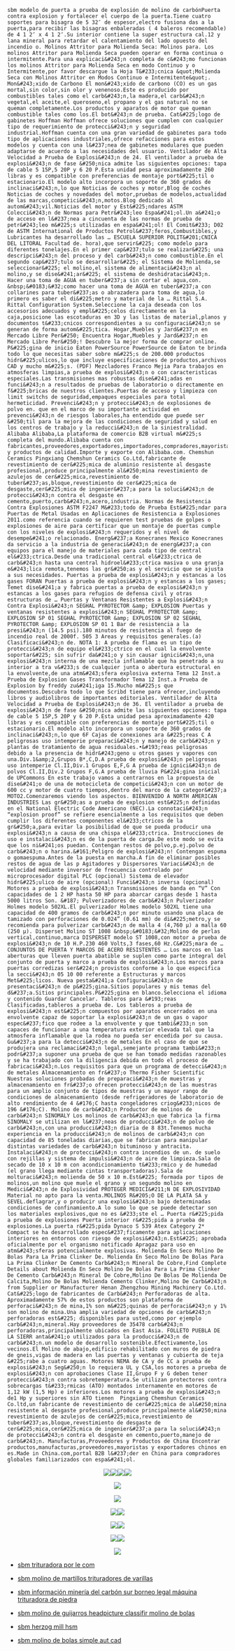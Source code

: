 
```
sbm modelo de puerta a prueba de explosión de molino de carbónPuerta contra explosion y fortalecer el cuerpo de la puerta.Tiene cuatro soportes para bisagra de 5 32″ de espesor,electro fusiona das a la puerta,para recibir las bisagras enbaleradas ( 4 baleros recomendable) de 4 1 2″ x 4 1 2″.Su interior contiene la super estructura cal.12 y lana mineral para retardar el calentamiento del lado opuesto del incendio o. Molinos Attritor para Molienda Seca: Molinos para. Los molinos Attritor para Molienda Seca pueden operar en forma continua o intermitente.Para una explicaci&#243;n completa de c&#243;mo funcionan los molinos Attritor para Molienda Seca en modo Continuo y o Intermitente,por favor descargue la Hoja T&#233;cnica &quot;Molienda Seca con Molinos Attritor en Modos Continuo e Intermitente&quot;. Mon&#243;xido de Carbono El mon&#243;xido de carbono (CO) es un gas mortal,sin color,sin olor y venenoso.Este es producido por combustibles tales como el carb&#243;n,la madera,el carb&#243;n vegetal,el aceite,el queroseno,el propano y el gas natural no se queman completamente.Los productos y aparatos de motor que queman combustible tales como los.El bot&#243;n de prueba. Cat&#225;logo de gabinetes Hoffman Hoffman ofrece soluciones que cumplen con cualquier tipo de requerimiento de protecci&#243;n y seguridad industrial.Hoffman cuenta con una gran variedad de gabinetes para todo tipo de aplicaciones industriales,ofrece refacciones para estos modelos y cuenta con una l&#237;nea de gabinetes modulares que pueden adaptarse de acuerdo a las necesidades del usuario. Ventilador de Alta Velocidad a Prueba de Explosi&#243;n de 24. El ventilador a prueba de explosi&#243;n de fase &#250;nica admite las siguientes opciones: tapa de cable 5 15P,5 20P y 6 20 P.Esta unidad pesa aproximadamente 260 libras y es compatible con preferencias de montaje port&#225;til o estacionario.El modelo alto incorpora un soporte de 360 grados de inclinaci&#243;n,lo que Noticias de coches y motor,Blog de coches Noticias de coches y novedades del motor,pruebas de modelos,actualidad de las marcas,competici&#243;n,motos.Blog dedicado al autom&#243;vil.Noticias del motor y Est&#225;ndares ASTM Colecci&#243;n de Normas para Petr&#243;leo Espa&#241;ol.Un a&#241;o de acceso en l&#237;nea a cincuenta de las normas de prueba de petr&#243;leo m&#225;s utilizadas en espa&#241;ol! El Comit&#233; D02 de ASTM International de Productos Petrol&#237;feros,Combustibles,y Lubricantes ha desarrollado las … ESCUELA SUPERIOR POLIT&#201;CNICA DEL LITORAL Facultad de. hora),que servir&#225; como modelo para diferentes tonelajes.En el primer cap&#237;tulo se realizar&#225; una descripci&#243;n del proceso y del carb&#243;n como combustible.En el segundo cap&#237;tulo se desarrollar&#225; el Sistema de Molienda,se seleccionar&#225; el molino,el sistema de alimentaci&#243;n al molino,y se dise&#241;ar&#225; el sistema de deshidrataci&#243;n. Hacer una toma de AGUA en tuber&#237;a sin cortar el agua,con. &nbsp;&#0183;&#32;como hacer una toma de AGUA en tuber&#237;a con collarines para tuber&#237;as o abrazadera para toma de agua,lo primero es saber el di&#225;metro y material de la … Rittal S.A. Rittal Configuration System.Seleccione la caja deseada con los accesorios adecuados y empl&#225;celos directamente en la caja,posicione las escotaduras en 3D y las listas de material,planos y documentos t&#233;cnicos correspondientes a su configuraci&#243;n se generan de forma autom&#225;tica. Hogar,Muebles y Jard&#237;n en Mercado Libre Per&#250; Encuentra Hogar,Muebles y Jard&#237;n en Mercado Libre Per&#250;! Descubre la mejor forma de comprar online. P&#225;gina de inicio Eaton PowerSource PowerSource de Eaton te brinda todo lo que necesitas saber sobre m&#225;s de 200.000 productos hidr&#225;ulicos,lo que incluye especificaciones de productos,archivos CAD y mucho m&#225;s. (PDF) Mezcladores Franco Mejia Para trabajos en atmosferas limpias,a prueba de explosi&#243;n o con caracteristicas especiales.Las transmisiones mas robustas dise&#241;adas en funci&#243;n a resultados de pruebas de laboratorio o directamente en f&#225;bricas de nuestros clientes.Puertas de acceso y limpieza con limit switchs de seguridad,empaques especiales para total hermeticidad. Prevenci&#243;n y protecci&#243;n de explosiones de polvo en. que en el marco de su importante actividad en prevenci&#243;n de riesgos laborales,ha entendido que puede ser &#250;til para la mejora de las condiciones de seguridad y salud en los centros de trabajo y la reducci&#243;n de la siniestralidad. Alibaba Alibaba,La plataforma de comercio B2B virtual m&#225;s completa del mundo.Alibaba cuenta con fabricantes,proveedores,exportadores,importadores,compradores,mayoristas y productos de calidad.Importe y exporte con Alibaba.com. Chemshun Ceramics Pingxiang Chemshun Ceramics Co.Ltd,fabricante de revestimiento de cer&#225;mica de aluminio resistente al desgaste profesional,produce principalmente al&#250;mina revestimiento de azulejos de cer&#225;mica,revestimiento de tuber&#237;as,bloque,revestimiento de cer&#225;mica de desgaste,cer&#225;mica de ingenier&#237;a para la soluci&#243;n de protecci&#243;n contra el desgaste en cemento,puerto,carb&#243;n,acero,industria. Normas de Resistencia Contra Explosiones ASTM F2247 M&#233;todo de Prueba Est&#225;ndar para Puertas de Metal Usadas en Aplicaciones de Resistencia a Explosiones 2011.como referencia cuando se requieren test pruebas de golpes o explosiones de aire para certificar que un montaje de puertas cumple con los niveles de explosi&#243;n requeridos y el nivel de desempe&#241;o relacionado. Energ&#237;a Konecranes Mexico Konecranes da servicio a la industria de generaci&#243;n de energ&#237;a con equipos para el manejo de materiales para cada tipo de central el&#233;ctrica.Desde una tradicional central el&#233;ctrica de carb&#243;n hasta una central hidroel&#233;ctrica masiva o una granja e&#243;lica remota,tenemos las gr&#250;as y el servicio que se ajusta a sus necesidades. Puertas a prueba de explosi&#243;n y estancas a los gases FORAN Puertas a prueba de explosi&#243;n y estancas a los gases; Temet dise&#241;a y fabrica puertas a prueba de explosi&#243;n y estancas a los gases para refugios de defensa civil y otras estructuras de … Puertas y Ventanas Resistentes a Explosi&#243;n Contra Explosi&#243;n SEGHAL PYROTECTOR &amp; EXPLOSION Puertas y ventanas resistentes a explosi&#243;n SEGHAL PYROTECTOR &amp; EXPLOSION SP 01 SEGHAL PYROTECTOR &amp; EXPLOSION SP 02 SEGHAL PYROTECTOR &amp; EXPLOSION SP 01 1 Bar de resistencia a la presi&#243;n (14.5 psi).180 minutos de resistencia al fuego de incendio real de 2000f. 505 3 Areas y requisitos generales.(a) Clasificaci&#243;n de. NOTA 1: A prueba de flama es un tipo de protecci&#243;n de equipo el&#233;ctrico en el cual la envolvente soportar&#225; sin sufrir da&#241;o y sin causar ignici&#243;n,una explosi&#243;n interna de una mezcla inflamable que ha penetrado a su interior a tra v&#233;s de cualquier junta o abertura estructural en la envolvente,de una atm&#243;sfera explosiva externa Tema 12 Inst.a Prueba de Explosion Gases Transformador Tema 12 Inst.a Prueba de Explosion by freddy zu&#241;iga 15.Mucho m&#225;s que documentos.Descubra todo lo que Scribd tiene para ofrecer,incluyendo libros y audiolibros de importantes editoriales. Ventilador de Alta Velocidad a Prueba de Explosi&#243;n de 36. El ventilador a prueba de explosi&#243;n de fase &#250;nica admite las siguientes opciones: tapa de cable 5 15P,5 20P y 6 20 P.Esta unidad pesa aproximadamente 420 libras y es compatible con preferencias de montaje port&#225;til o estacionario.El modelo alto incorpora un soporte de 360 grados de inclinaci&#243;n,lo que 6F Cajas de conexiones ara &#225;reas C A peligrosas uso intemperie preparaci&#243;n y manejo de carb&#243;n y plantas de tratamiento de agua residuales.•&#193;reas peligrosas debido a la presencia de hidr&#243;geno u otros gases y vapores con una.Div.1&amp;2,Grupos B*,C,D.A prueba de explosi&#243;n peligrosas uso intemperie Cl.II,Div.1 Grupos E,F,G A prueba de ignici&#243;n de polvos Cl.II,Div.2 Grupos F,G.A prueba de lluvia P&#224;gina inicial de UPCommons En este trabajo vamos a centrarnos en la propuesta de dise&#241;o de una de motocicleta de competici&#243;n con un motor de 600 cc y motor de cuatro tiempos,dentro del marco de la categor&#237;a MOTO2.Comenzaremos viendo los aspectos. BIENVENIDO A NORTH AMERICAN INDUSTRIES Las gr&#250;as a prueba de explosion est&#225;n definidas en el National Electric Code Americano (NEC).La connotaci&#243;n “explosion proof” se refiere esencialmente a los requisitos que deben cumplir los diferentes componentes el&#233;ctricos de la gr&#250;a,para evitar la posibilidad de que se pueda producir una explosi&#243;n a causa de una chispa el&#233;ctrica. Instrucciones de uso e instalaci&#243;n es de la puerta de carga.De este modo se evita que los ni&#241;os puedan. Contengan restos de polvo,p.ej.polvo de carb&#243;n o harina.&#161;Peligro de explosi&#243;n! Contengan espuma o gomaespuma.Antes de la puesta en marcha.A fin de eliminar posibles restos de agua de las p Agitadores y Dispersores Variaci&#243;n de velocidad mediante inversor de frecuencia controlado por microprocesador digital PLC (opcional) Sistema de elevador hidr&#225;ulico de aire (opcional) Funci&#243;n inversa (opcional) Motores a prueba de explosi&#243;n Transmisiones de banda en “V” Con capacidades de 1 2 HP hasta 50 HP para abarcar cargas desde 1 hasta 5000 litros Son. &#187; Pulverizadores de carb&#243;n Pulverizador Holmes modelo 502XL.El pulverizador Holmes modelo 502XL tiene una capacidad de 400 gramos de carb&#243;n por minuto usando una placa de tamizado con perforaciones de 0.024” (0.61 mm) de di&#225;metro,y se recomienda para pulverizar carb&#243;n de malla 4 (4,760 μ) a malla 60 (250 μ). Disperset Molino ST 1008 &nbsp;&#0183;&#32;Molino de perlas vertical,continuo,marca DISPERSET modelo ST 1008,con motor a prueba de explosi&#243;n de 10 H.P.230 460 Volts,3 fases,60 Hz.C&#225;mara de … CONJUNTOS DE PUERTA Y MARCOS DE ACERO RESISTENTES … Los marcos en las aberturas que lleven puerta abatible se suplen como parte integral del conjunto de puerta y marco a prueba de explosi&#243;n.Los marcos para puertas corredizas ser&#224;n provistos conforme a lo que especifica la secci&#243;n 05 10 00 referente a Estructuras y marcos Met&#225;licos. Nueva pesta&#241;a Configuraci&#243;n de presentaci&#243;n de p&#225;gina.Sitios populares y mis temas del d&#237;a.Sitios principales.P&#225;gina en blanco.Selecciona el idioma y contenido Guardar Cancelar. Tableros para &#193;reas Clasificadas,tableros a prueba de. Los tableros a prueba de explosi&#243;n est&#225;n compuestos por aparatos encerrados en una envolvente capaz de soportar la explosi&#243;n de un gas o vapor espec&#237;fico que rodee a la envolvente y que tambi&#233;n son capaces de funcionar a una temperatura exterior elevada tal que la atmosfera inflamable que la rodea no pueda ser encedida por su causa. Gu&#237;a para la detecci&#243;n de metales En el caso de que se produjera una reclamaci&#243;n legal,semejante programa tambi&#233;n podr&#237;a suponer una prueba de que se han tomado medidas razonables y se ha trabajado con la diligencia debida en todo el proceso de fabricaci&#243;n.Los requisitos para que un programa de detecci&#243;n de metales Almacenamiento en fr&#237;o Thermo Fisher Scientific Nuestras soluciones probadas de preparaci&#243;n de muestras y almacenamiento en fr&#237;o ofrecen protecci&#243;n de las muestras para un amplio conjunto de tipos de muestras y un mayor rango de condiciones de almacenamiento (desde refrigeradores de laboratorio de alto rendimiento de 4 &#176;C hasta congeladores criog&#233;nicos de 196 &#176;C). Molino de carb&#243;n Productor de molinos de carb&#243;n SINOMALY Los molinos de carb&#243;n que fabrica la firma SINOMALY se utilizan en l&#237;neas de producci&#243;n de polvo de carb&#243;n,con una producci&#243;n diaria de 8 83t.Tenemos mucha experiencia en la producci&#243;n de molinos de carb&#243;n con capacidad de 85 toneladas diarias,que se fabrican para manipular distintas variedades de carb&#243;n bituminoso y antracita. Instalaci&#243;n de protecci&#243;n contra incendios de un. de suelo con rejillas y sistema de impulsi&#243;n de aire de limpieza.Sala de secado de 10 x 10 m con acondicionamiento t&#233;rmico y de humedad (el grano llega mediante cintas transportadoras).Sala de molturaci&#243;n molienda de 50 x 10 m.Est&#225; formada por tipos de molinos,un molino que muele el grano y un segundo molino en Medici&#243;n de Explosividad PROTEGER MEDICI&#211;N DE EXPLOSIVIDAD Material no apto para la venta.MOLINOS R&#205;O DE LA PLATA SA y SEVEL.deflagrar,y o producir una explosi&#243;n bajo determinadas condiciones de confinamiento.A lo sumo lo que se puede detectar son los materiales explosivos,que no es &#233;ste el … Puerta r&#225;pida a prueba de explosiones Puerta interior r&#225;pida a prueba de explosiones.La puerta r&#225;pida Dynaco S 539 Atex Category 2* Compact se ha desarrollado espec&#237;ficamente para aplicaciones interiores en entornos con riesgo de explosi&#243;n.Est&#225; aprobada oficialmente por el organismo notificado Apragaz para uso en atm&#243;sferas potencialmente explosivas. Molienda En Seco Molino De Bolas Para La Prima Clinker De. Molienda En Seco Molino De Bolas Para La Prima Clinker De Cemento Carb&#243;n Mineral De Cobre,Find Complete Details about Molienda En Seco Molino De Bolas Para La Prima Clinker De Cemento Carb&#243;n Mineral De Cobre,Molino De Bolas De Molienda De Calcita,Molino De Bolas Molienda Cemento Clinker,Molino De Carb&#243;n from Supplier or Manufacturer Henan Zhengzhou Mining Machinery Co.Ltd. Cat&#225;logo de fabricantes de Carb&#243;n Perforadoras de alta. Aproximadamente 57% de estos productos son plataforma de perforaci&#243;n de mina,1% son m&#225;quinas de perforaci&#243;n y 1% son molino de mina.Una amplia variedad de opciones de carb&#243;n perforadoras est&#225; disponibles para usted,como por ejemplo carb&#243;n,mineral.Hay proveedores de 35478 carb&#243;n perforadoras,principalmente ubicados en East Asia. FOLLETO PUEBLA DE LA SIERR anta&#241;o utilizados para la producci&#243;n de carb&#243;n.un modelo de desarrollo sostenible.Efectivamente,los vecinos.El Molino de abajo,edificio rehabilitado con muros de piedra de gneis,vigas de madera en las puertas y ventanas y cubierta de teja &#225;rabe a cuatro aguas. Motores NEMA de CA y de CC a prueba de explosi&#243;n Seg&#250;n lo requiera UL y CSA,los motores a prueba de explosi&#243;n con aprobaciones Clase II,Grupo F y G deben tener protecci&#243;n contra sobretemperatura.Se utilizan protectores contra sobrecargas t&#233;rmicas (ATO) montados internamente en motores de 1,12 kW (1,5 Hp) e inferiores.Los motores a prueba de explosi&#243;n de1 Hp y superiores sin ATO tienen  Pingxiang Chemshun Ceramics Co.ltd,un fabricante de revestimiento de cer&#225;mica de al&#250;mina resistente al desgaste profesional,produce principalmente al&#250;mina revestimiento de azulejos de cer&#225;mica,revestimiento de tuber&#237;as,bloque,revestimiento de desgaste de cer&#225;mica,cer&#225;mica de ingenier&#237;a para la soluci&#243;n de protecci&#243;n contra el desgaste en cemento,puerto,manejo de carb&#243;n. Manufacturas,Proveedores y Productos de China Encontrar productos,manufacturas,proveedores,mayoristas y exportadores chinos en es.Made in China.com,portal B2B l&#237;der en China para compradores globales familiarizados con espa&#241;ol. 
```

<div align="center">

<a href="https://es-mill.shibang-china.com/github&k=sbm+modelo+de+puerta+a+prueba+de+explosi%C3%B3n+de+molino+de+carb%C3%B3n"><img src="https://static.shibang-china.com/es/mill/index.jpg"></a><a href="https://es-mill.shibang-china.com/materials.htmlgithub&k=sbm+modelo+de+puerta+a+prueba+de+explosi%C3%B3n+de+molino+de+carb%C3%B3n"><img src="https://static.shibang-china.com/es/mill/materials.jpg"></a><a href="https://es-mill.shibang-china.com/about.htmlgithub&k=sbm+modelo+de+puerta+a+prueba+de+explosi%C3%B3n+de+molino+de+carb%C3%B3n"><img src="https://static.shibang-china.com/es/mill/about.jpg"></a><a href="https://es-mill.shibang-china.com/contact.htmlgithub&k=sbm+modelo+de+puerta+a+prueba+de+explosi%C3%B3n+de+molino+de+carb%C3%B3n"><img src="https://static.shibang-china.com/es/mill/contact.jpg"></a>

<a href="https://es-mill.shibang-china.com/github&k=sbm+modelo+de+puerta+a+prueba+de+explosi%C3%B3n+de+molino+de+carb%C3%B3n"><img src="https://static.shibang-china.com/es/mill/banner.jpg"></a>

<a href="https://swt.shibang-china.com/github&k=sbm+modelo+de+puerta+a+prueba+de+explosi%C3%B3n+de+molino+de+carb%C3%B3n"><img src="https://static.shibang-china.com/es/mill/chat.jpg"></a>

<a href="https://es-mill.shibang-china.com/products/vertical-roller-mill.htmlgithub&k=sbm+modelo+de+puerta+a+prueba+de+explosi%C3%B3n+de+molino+de+carb%C3%B3n"><img src="https://static.shibang-china.com/es/mill/vertical.jpg"></a><a href="https://es-mill.shibang-china.com/products/raymond-mill.htmlgithub&k=sbm+modelo+de+puerta+a+prueba+de+explosi%C3%B3n+de+molino+de+carb%C3%B3n"><img src="https://static.shibang-china.com/es/mill/raymond.jpg"></a>

<a href="https://es-mill.shibang-china.com/products/ultrafine-grinding-mill.htmlgithub&k=sbm+modelo+de+puerta+a+prueba+de+explosi%C3%B3n+de+molino+de+carb%C3%B3n"><img src="https://static.shibang-china.com/es/mill/ultrafine.jpg"></a><a href="https://es-mill.shibang-china.com/products/trapezium-grinding-mill.htmlgithub&k=sbm+modelo+de+puerta+a+prueba+de+explosi%C3%B3n+de+molino+de+carb%C3%B3n"><img src="https://static.shibang-china.com/es/mill/trapezium.jpg"></a>

<a href="https://es-mill.shibang-china.com/products/ball-mill.htmlgithub&k=sbm+modelo+de+puerta+a+prueba+de+explosi%C3%B3n+de+molino+de+carb%C3%B3n"><img src="https://static.shibang-china.com/es/mill/ball.jpg"></a><a href="https://es-mill.shibang-china.com/products/hammer-mill.htmlgithub&k=sbm+modelo+de+puerta+a+prueba+de+explosi%C3%B3n+de+molino+de+carb%C3%B3n"><img src="https://static.shibang-china.com/es/mill/hammer.jpg"></a>

<a href="https://swt.shibang-china.com/github&k=sbm+modelo+de+puerta+a+prueba+de+explosi%C3%B3n+de+molino+de+carb%C3%B3n"><img src="https://static.shibang-china.com/es/mill/case.jpg"></a>

</div>


* [sbm trituradora por le com](sbm%20trituradora%20por%20le%20com.md)

* [sbm molino de martillos trituradores de varillas](sbm%20molino%20de%20martillos%20trituradores%20de%20varillas.md)

* [sbm información minería del carbón sur borneo legal máquina trituradora de piedra](sbm%20informaci%C3%B3n%20miner%C3%ADa%20del%20carb%C3%B3n%20sur%20borneo%20legal%20m%C3%A1quina%20trituradora%20de%20piedra.md)

* [sbm molino de guijarros headpicture classifir molino de bolas](sbm%20molino%20de%20guijarros%20headpicture%20classifir%20molino%20de%20bolas.md)

* [sbm herzog mill hsm](sbm%20herzog%20mill%20hsm.md)

* [sbm molino de bolas simple aut cad](sbm%20molino%20de%20bolas%20simple%20aut%20cad.md)